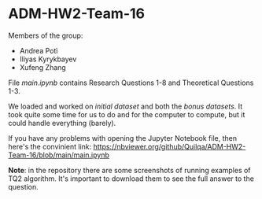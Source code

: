 # ADM-HW2-Team-16
Members of the group:
- Andrea Potì
- Iliyas Kyrykbayev
- Xufeng Zhang

File _main.ipynb_ contains Research Questions 1-8 and Theoretical Questions 1-3.

We loaded and worked on _initial dataset_ and both the _bonus datasets_. It took quite some time for us to do and for the computer to compute, but it could handle everything (barely).

If you have any problems with opening the Jupyter Notebook file, then here's the convinient link: https://nbviewer.org/github/Quilqa/ADM-HW2-Team-16/blob/main/main.ipynb

**Note**: in the repository there are some screenshots of running examples of TQ2 algorithm. It's important to download them to see the full answer to the question.
